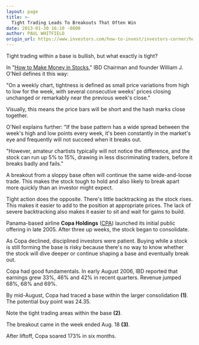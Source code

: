 ```yaml
---
layout: page
title: >-
  Tight Trading Leads To Breakouts That Often Win
date: 2013-01-30 16:10 -0800
author: PAUL WHITFIELD
origin_url: https://www.investors.com/how-to-invest/investors-corner/how-to-spot-stock-winners/
---
```


Tight trading within a base is bullish, but what exactly is tight?

In "[How to Make Money in Stocks](https://www.investors.com/offer/splash.aspx?id=htmmis)," IBD Chairman and founder William J. O'Neil defines it this way:

"On a weekly chart, tightness is defined as small price variations from high to low for the week, with several consecutive weeks' prices closing unchanged or remarkably near the previous week's close."

Visually, this means the price bars will be short and the hash marks close together.

O'Neil explains further: "If the base pattern has a wide spread between the week's high and low points every week, it's been constantly in the market's eye and frequently will not succeed when it breaks out.

"However, amateur chartists typically will not notice the difference, and the stock can run up 5% to 15%, drawing in less discriminating traders, before it breaks badly and fails."

A breakout from a sloppy base often will continue the same wide-and-loose trade. This makes the stock tough to hold and also likely to break apart more quickly than an investor might expect.

Tight action does the opposite. There's little backtracking as the stock rises. This makes it easier to add to the position at appropriate prices. The lack of severe backtracking also makes it easier to sit and wait for gains to build.

Panama-based airline **Copa Holdings** ([CPA](https://research.investors.com/quote.aspx?symbol=CPA)) launched its initial public offering in late 2005. After three up weeks, the stock began to consolidate.

As Copa declined, disciplined investors were patient. Buying while a stock is still forming the base is risky because there's no way to know whether the stock will dive deeper or continue shaping a base and eventually break out.

Copa had good fundamentals. In early August 2006, IBD reported that earnings grew 33%, 46% and 42% in recent quarters. Revenue jumped 68%, 68% and 69%.

By mid-August, Copa had traced a base within the larger consolidation **(1)**. The potential buy point was 24.35.

Note the tight trading areas within the base **(2)**.

The breakout came in the week ended Aug. 18 **(3)**.

After liftoff, Copa soared 173% in six months.
